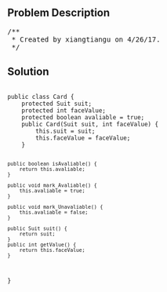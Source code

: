 <!--
<style>
  body { font-family: Arial, sans-serif; }
  .container { max-width: 500px; margin: auto; padding: 20px; }
  .comment-block { background-color: #f9f9f9; padding: 10px; border-left: 5px solid #ccc; }
  .code-block { background-color: #f4f4f4; padding: 10px; border: 1px solid #ddd; }
</style>
-->

<div class='container'>
<h2>Problem Description</h2>
<div class='comment-block'>
<pre>
/**
 * Created by xiangtiangu on 4/26/17.
 */
</pre>
</div>

<h2>Solution</h2>
<div class='code-block'>
<pre><code class='language-java'>
public class Card {
    protected Suit suit;
    protected int faceValue;
    protected boolean avaliable = true;
    public Card(Suit suit, int faceValue) {
        this.suit = suit;
        this.faceValue = faceValue;
    }

    public boolean isAvaliable() {
        return this.avaliable;
    }

    public void mark_Avaliable() {
        this.avaliable = true;
    }

    public void mark_Unavaliable() {
        this.avaliable = false;
    }

    public Suit suit() {
        return suit;
    }
    public int getValue() {
        return this.faceValue;
    }
}</code></pre>
</div>
</div>
